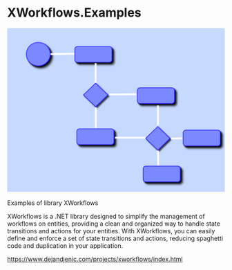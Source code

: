 # XWorkflows.Examples

<img src="xworkflows-logo.png" />

<br>

Examples of library XWorkflows

XWorkflows is a .NET library designed to simplify the management of workflows on entities, providing a clean and organized way to handle state transitions and actions for your entities. With XWorkflows, you can easily define and enforce a set of state transitions and actions, reducing spaghetti code and duplication in your application.

https://www.dejandjenic.com/projects/xworkflows/index.html
